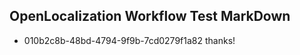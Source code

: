 ## OpenLocalization Workflow Test MarkDown
* 010b2c8b-48bd-4794-9f9b-7cd0279f1a82 thanks!

<!--HONumber=Aug16_HO1-->


